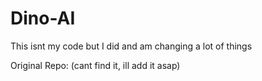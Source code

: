 # Dino-AI
This isnt my code but I did and am changing a lot of things


Original Repo: (cant find it, ill add it asap)
